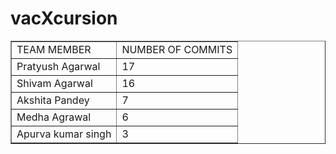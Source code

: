 # vacXcursion

<table border="1">
<tr><td>TEAM MEMBER</td><td>NUMBER OF COMMITS </td></tr>
<tr><td>Pratyush Agarwal</td><td>17</td></tr>
<tr><td>Shivam Agarwal</td><td>16</td></tr>
<tr><td>Akshita Pandey</td><td>7</td></tr>
<tr><td>Medha Agrawal</td><td>6</td></tr>
<tr><td>Apurva kumar singh</td><td>3</td></tr>
</table>
